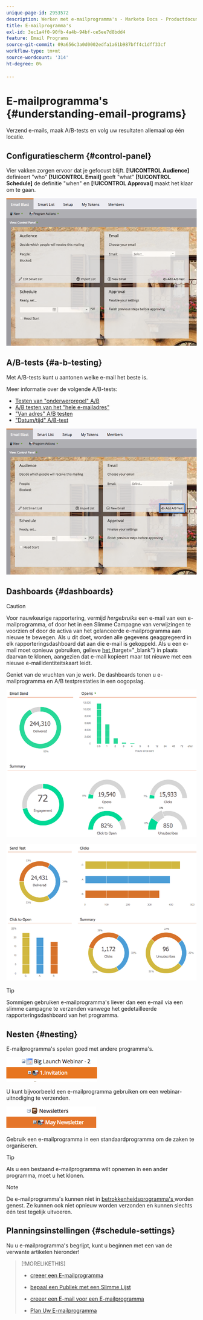 ```yaml
---
unique-page-id: 2953572
description: Werken met e-mailprogramma's - Marketo Docs - Productdocumentatie
title: E-mailprogramma's
exl-id: 3ec1a4f0-90fb-4a4b-94bf-ce5ee7d8bdd4
feature: Email Programs
source-git-commit: 09a656c3a0d0002edfa1a61b987bff4c1dff33cf
workflow-type: tm+mt
source-wordcount: '314'
ht-degree: 0%

---
```


# E-mailprogramma&#39;s {#understanding-email-programs}

Verzend e-mails, maak A/B-tests en volg uw resultaten allemaal op één locatie.

## Configuratiescherm  {#control-panel}

Vier vakken zorgen ervoor dat je gefocust blijft. **[!UICONTROL Audience]** definieert &quot;who&quot; **[!UICONTROL Email]** geeft &quot;what&quot; **[!UICONTROL Schedule]** de definitie &quot;when&quot; en **[!UICONTROL Approval]** maakt het klaar om te gaan.

![](assets/emailprogram.png)

## A/B-tests {#a-b-testing}

Met A/B-tests kunt u aantonen welke e-mail het beste is.

Meer informatie over de volgende A/B-tests:

* [Testen van &quot;onderwerpregel&quot; A/B](/help/marketo/product-docs/email-marketing/email-programs/email-program-actions/email-test-a-b-test/use-subject-line-a-b-testing.md)
* [A/B testen van het &quot;hele e-mailadres&quot;](/help/marketo/product-docs/email-marketing/email-programs/email-program-actions/email-test-a-b-test/use-whole-email-a-b-testing.md)
* [&quot;Van adres&quot; A/B testen](/help/marketo/product-docs/email-marketing/email-programs/email-program-actions/email-test-a-b-test/use-from-address-a-b-testing.md)
* [&quot;Datum/tijd&quot; A/B-test](/help/marketo/product-docs/email-marketing/email-programs/email-program-actions/email-test-a-b-test/use-date-time-a-b-testing.md)

![](assets/abtesthighlight.png)

## Dashboards {#dashboards}

>[!CAUTION]
>
>Voor nauwkeurige rapportering, vermijd _hergebruiks_ een e-mail van een e-mailprogramma, of door het in een Slimme Campagne van verwijzingen te voorzien of door de activa van het gelanceerde e-mailprogramma aan nieuwe te bewegen. Als u dit doet, worden alle gegevens geaggregeerd in elk rapporteringsdashboard dat aan die e-mail is gekoppeld. Als u een e-mail moet opnieuw gebruiken, gelieve [ het ](/help/marketo/product-docs/core-marketo-concepts/programs/working-with-programs/clone-an-asset-in-a-program.md){target="_blank"} in plaats daarvan te klonen, aangezien dat e-mail kopieert maar tot nieuwe met een nieuwe e-mailidentiteitskaart leidt.

Geniet van de vruchten van je werk. De dashboards tonen u e-mailprogramma en A/B testprestaties in een oogopslag.

![](assets/image2015-4-27-11-3a38-3a41.png)

![](assets/image2015-4-27-11-3a38-3a27.png)

>[!TIP]
>
>Sommigen gebruiken e-mailprogramma&#39;s liever dan een e-mail via een slimme campagne te verzenden vanwege het gedetailleerde rapporteringsdashboard van het programma.

## Nesten {#nesting}

E-mailprogramma&#39;s spelen goed met andere programma&#39;s.

![](assets/image2015-4-27-11-3a49-3a22.png)

U kunt bijvoorbeeld een e-mailprogramma gebruiken om een webinar-uitnodiging te verzenden.

![](assets/image2015-4-27-12-3a20-3a40.png)

Gebruik een e-mailprogramma in een standaardprogramma om de zaken te organiseren.

>[!TIP]
>
>Als u een bestaand e-mailprogramma wilt opnemen in een ander programma, moet u het klonen.

>[!NOTE]
>
>De e-mailprogramma&#39;s kunnen niet in [ betrokkenheidsprogramma&#39;s ](/help/marketo/getting-started/quick-wins/drip-drip-nurture.md) worden genest. Ze kunnen ook niet opnieuw worden verzonden en kunnen slechts één test tegelijk uitvoeren.

## Planningsinstellingen {#schedule-settings}

Nu u e-mailprogramma&#39;s begrijpt, kunt u beginnen met een van de verwante artikelen hieronder!

>[!MORELIKETHIS]
>
>* [ creeer een E-mailprogramma ](/help/marketo/product-docs/email-marketing/email-programs/creating-an-email-program/create-an-email-program.md)
>
>* [ bepaal een Publiek met een Slimme Lijst ](/help/marketo/product-docs/email-marketing/email-programs/managing-people-in-email-programs/define-an-audience-with-a-smart-list.md)
>* [ creeer een E-mail voor een E-mailprogramma ](/help/marketo/product-docs/email-marketing/email-programs/email-program-actions/create-an-email-for-an-email-program.md)
>* [ Plan Uw E-mailprogramma ](/help/marketo/product-docs/email-marketing/email-programs/email-program-actions/schedule-your-email-program.md)
